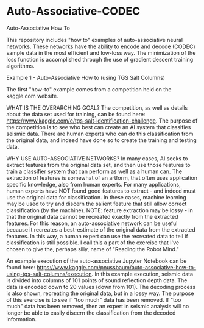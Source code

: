 # Auto-Associative-CODEC
Auto-Associative How To

This repository includes "how to" examples of auto-associative neural networks. 
These networks have the ability to encode and decode (CODEC) sample data in the most efficient and low-loss way.
The minimization of the loss function is accomplished through the use of gradient descent training algorithms.

Example 1 - Auto-Associative How to (using TGS Salt Columns)

The first "how-to" example comes from a competition held on the kaggle.com website. 

WHAT IS THE OVERARCHING GOAL?
The competition, as well as details about the data set used for training, can be found here: https://www.kaggle.com/c/tgs-salt-identification-challenge.
The purpose of the competition is to see who best can create an AI system that classifies seismic data.
There are human experts who can do this classification from the original data, and indeed have done so to create the training and testing data.

WHY USE AUTO-ASSOCIATIVE NETWORKS?
In many cases, AI seeks to extract features from the original data set, and then use those features to train a classifier system that can perform as well as a human can.
The extraction of features is somewhat of an artform, that often uses application specific knowledge, also from human experts.
For many applications, human experts have NOT found good features to extract - and indeed must use the original data for classification.
In these cases, machine learning may be used to try and discern the salient feature that still allow correct classification (by the machine).
NOTE: feature extraction may be lossy - in that the original data cannot be recreated exactly from the extracted features.
For this reason, an auto-associative network can be useful because it recreates a best-estimate of the original data from the extracted features.
In this way, a human expert can use the recreated data to tell if classification is still possible.
I call this a part of the exercise that I've chosen to give the, perhaps silly, name of "Reading the Robot Mind."


An example execution of the auto-associative Jupyter Notebook can be found here: https://www.kaggle.com/pnussbaum/auto-associative-how-to-using-tgs-salt-columns/execution.
In this example execution, seismic data is divided into columns of 101 points of sound reflection depth data.
The data is encoded down to 20 values (down from 101).
The decoding process is also shown, recreating the original data, but in a lossy way.
The purpose of this exercise is to see if "too much" data has been removed. 
If "too much" data has been removed, then an expert in seismic analysis will no longer be able to easily discern the classification from the decoded information.
